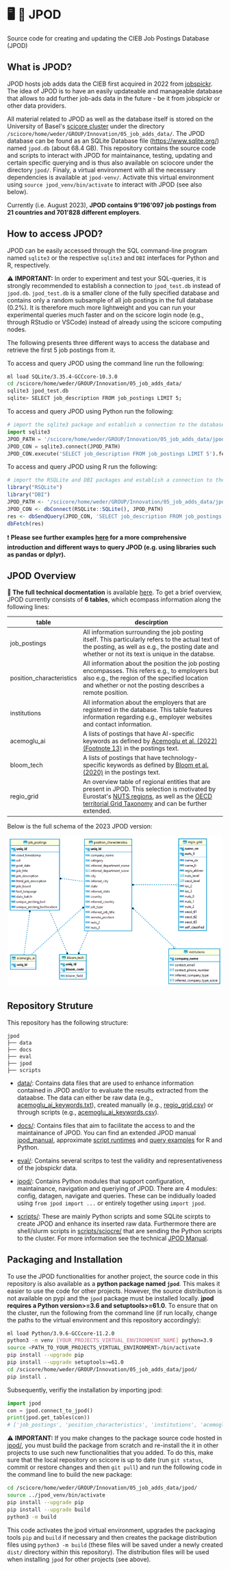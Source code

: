 # :desktop_computer: :floppy_disk: JPOD

Source code for creating and updating the CIEB Job Postings Database (JPOD)

## What is JPOD?
JPOD hosts job adds data the CIEB first acquired in 2022 from <a href='https://www.jobspikr.com/'>jobspickr</a>. The idea of JPOD is to have an easily updateable and manageable database that allows to add further job-ads data in the future - be it from jobspickr or other data providers. 

All material related to JPOD as well as the database itself is stored on the University of Basel's [scicore cluster](https://scicore.unibas.ch/) under the directory `/scicore/home/weder/GROUP/Innovation/05_job_adds_data/`. The JPOD database can be found as an SQLite Database file (https://www.sqlite.org/) named `jpod.db` (about 68.4 GB). This repository contains the source code and scripts to interact with JPOD for maintainance, testing, updating and certain specific querying and is thus also available on sciocore under the directory `jpod/`. Finaly, a virtual environment with all the necessary dependencies is available at `jpod-venv/`. Activate this virtual environment using `source jpod_venv/bin/activate` to interact with JPOD (see also below).

Currently (i.e. August 2023), **JPOD contains 9'196'097 job postings from 21 countries and 701'828 different employers**.

## How to access JPOD?

JPOD can be easily accessed through the SQL command-line program named `sqlite3` or the respective `sqlite3` and `DBI` interfaces for Python and R, respectively. 

:warning: **IMPORTANT:** In order to experiment and test your SQL-queries, it is strongly recommended to establish a connection to `jpod_test.db` instead of `jpod.db`. `jpod_test.db` is a smaller clone of the fully specified database and contains only a random subsample of all job postings in the full database (0.2\%). It is therefore much more lightweight and you can run your experimental queries much faster and on the scicore login node (e.g., through RStudio or VSCode) instead of already using the scicore computing nodes.

The following presents three different ways to access the database and retrieve the first 5 job postings from it.

To access and query JPOD using the command line run the following:
```bash
ml load SQLite/3.35.4-GCCcore-10.3.0
cd /scicore/home/weder/GROUP/Innovation/05_job_adds_data/
sqlite3 jpod_test.db
sqlite> SELECT job_description FROM job_postings LIMIT 5;
```

To access and query JPOD using Python run the following:
```python
# import the sqlite3 package and establish a connection to the database
import sqlite3
JPOD_PATH = '/scicore/home/weder/GROUP/Innovation/05_job_adds_data/jpod_test.db'
JPOD_CON = sqlite3.connect(JPOD_PATH)
JPOD_CON.execute('SELECT job_description FROM job_postings LIMIT 5').fetchall()
```

To access and query JPOD using R run the following:
```R
# import the RSQLite and DBI packages and establish a connection to the database
library("RSQLite")
library("DBI")
JPOD_PATH <- '/scicore/home/weder/GROUP/Innovation/05_job_adds_data/jpod_test.db'
JPOD_CON <- dbConnect(RSQLite::SQLite(), JPOD_PATH)
res <- dbSendQuery(JPOD_CON, 'SELECT job_description FROM job_postings LIMIT 5')
dbFetch(res)
```

:exclamation: **Please see further examples <a href='./docs/examples/'>here</a> for a more comprehensive introduction and different ways to query JPOD (e.g. using libraries such as pandas or dplyr).**

## JPOD Overview

**:rotating_light: The full technical docmentation** is available <a href='./docs/jpod_manual.md'>here</a>. To get a brief overview, JPOD currently consists of **6 tables**, which ecompass information along the following lines:

table|descirption
---|---
job_postings|All information surrounding the job posting itself. This particularly refers to the actual text of the posting, as well as e.g., the posting date and whether or not its text is unique in the databse.
position_characteristics|All information about the position the job posting encompasses. This refers e.g., to employers but also e.g., the region of the specified location and whether or not the posting describes a remote position.
institutions|All information about the employers that are registered in the database. This table features information regarding e.g., employer websites and contact information.
acemoglu_ai|A lists of postings that have AI-specific keywords as defined by <a href='https://www.journals.uchicago.edu/doi/full/10.1086/718327'>Acemoglu et al. (2022) (Footnote 13)</a> in the postings text.  
bloom_tech|A lists of postings that have technology-specific keywords as defined by <a href='https://www.nber.org/papers/w28999'>Bloom et al. (2020)</a> in the postings text.
regio_grid|An overview table of regional entities that are present in JPOD. This selection is motivated by Eurostat's [NUTS regions](https://ec.europa.eu/eurostat/web/nuts/background/), as well as the [OECD territorial Grid Taxonomy](https://www.oecd.org/regional/regional-statistics/territorial-grid.pdf) and can be further extended.

Below is the full schema of the 2023 JPOD version:

![jpod_schema](./docs/figures/jpod_schema_2023.png)

## Repository Struture

This repository has the following structure:
```
jpod
├── data
├── docs
├── eval
├── jpod
├── scripts
```

- [data/](./data/): Contains data files that are used to enhance information contained in JPOD and/or to evaluate the results extracted from the dataabse. The data can either be raw data (e.g., [acemoglu_ai_keywords.txt](./data/acemoglu_ai_keywords.txt)), created manually (e.g., [regio_grid.csv](./data/regio_grid.csv)) or through scripts (e.g., [acemoglu_ai_keywords.csv](./data/acemoglu_ai_keywords.csv)).

- [docs/](./docs/): Contains files that aim to facilitate the access to and the maintainance of JPOD. You can find an extended JPOD manual [jpod_manual](./docs/jpod_manual.md), approximate [script runtimes](./docs/runtimes.md) and [query examples](./docs/examples/) for R and Python.

- [eval/](./eval/): Contains several scritps to test the validity and representativeness of the jobspickr data.

- [jpod/](./jpod/): Contains Python modules that support configuration, maintainance, navigation and queriying of JPOD. There are 4 modules: config, datagen, navigate and queries. These can be indidually loaded using `from jpod import ...` or entirely together using `import jpod`.

- [scripts/](./scripts/): These are mainly Python scripts and some SQLite scirpts to create JPOD and enhance its inserted raw data. Furthermore there are shell/slurm scripts in [scripts/sciocre/](./scripts/scicore/) that are sending the Python scripts to the cluster. For more information see the technical [JPOD Manual](./docs/jpod_manual.md).

## Packaging and Installation

To use the JPOD functionalities for another project, the source code in this repository is also available as a **python package named `jpod`**. This makes it easier to use the code for other projects. However, the source distribution is not available on pypi and the `jpod` package must be installed locally. **jpod requires a Python version>=3.6 and setuptools>=61.0**. To ensure that on the cluster, run the following from the command line (if run locally, change the paths to the virtual environment and this repository accordingly):

```bash
ml load Python/3.9.6-GCCcore-11.2.0
python3 -m venv [YOUR_PROJECTS_VIRTUAL_ENVIRONMENT_NAME] python=3.9
source <PATH_TO_YOUR_PROJECTS_VIRTUAL_ENVIRONMENT>/bin/activate
pip install --upgrade pip
pip install --upgrade setuptools>=61.0
cd /scicore/home/weder/GROUP/Innovation/05_job_adds_data/jpod/
pip install .
```

Subsequently, verifiy the installation by importing jpod:
```python
import jpod
con = jpod.connect_to_jpod()
print(jpod.get_tables(con))
# ['job_postings', 'position_characteristics', 'institutions', 'acemoglu_ai', 'bloom_tech', 'regio_grid']
```

:warning: **IMPORTANT:** If you make changes to the package source code hosted in [jpod/](./jpod/), you must build the package from scratch and re-install the it in other projects to use such new functionalities that you added. To do this, make sure that the local repository on scicore is up to date (run `git status`, commit or restore changes and then `git pull`) and run the following code in the command line to build the new package:
```bash
cd /scicore/home/weder/GROUP/Innovation/05_job_adds_data/jpod/
source ../jpod_venv/bin/activate
pip install --upgrade pip
pip install --upgrade build
python3 -m build
```
This code activates the jpod virtual environment, upgrades the packaging tools `pip` and `build` if necessary and then creates the package distribution files using `python3 -m build` (these files will be saved under a newly created `dist/` directory within this repository). The distribution files will be used when installing `jpod` for other projects (see above).


